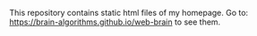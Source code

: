 This repository contains static html files of my homepage.
Go to: https://brain-algorithms.github.io/web-brain to see them.